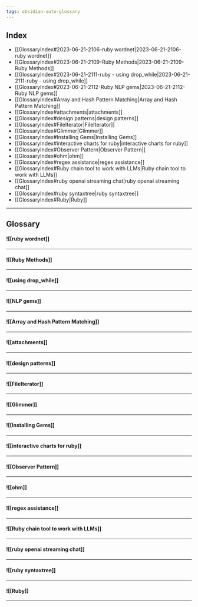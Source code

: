 ```yaml
---
tags: obsidian-auto-glossary
---
```

## Index
- [[GlossaryIndex#2023-06-21-2106-ruby wordnet|2023-06-21-2106-ruby wordnet]]
- [[GlossaryIndex#2023-06-21-2109-Ruby Methods|2023-06-21-2109-Ruby Methods]]
- [[GlossaryIndex#2023-06-21-2111-ruby - using drop_while|2023-06-21-2111-ruby - using drop_while]]
- [[GlossaryIndex#2023-06-21-2112-Ruby NLP gems|2023-06-21-2112-Ruby NLP gems]]
- [[GlossaryIndex#Array and Hash Pattern Matching|Array and Hash Pattern Matching]]
- [[GlossaryIndex#attachments|attachments]]
- [[GlossaryIndex#design patterns|design patterns]]
- [[GlossaryIndex#FileIterator|FileIterator]]
- [[GlossaryIndex#Glimmer|Glimmer]]
- [[GlossaryIndex#Installing Gems|Installing Gems]]
- [[GlossaryIndex#interactive charts for ruby|interactive charts for ruby]]
- [[GlossaryIndex#Observer Pattern|Observer Pattern]]
- [[GlossaryIndex#ohm|ohm]]
- [[GlossaryIndex#regex assistance|regex assistance]]
- [[GlossaryIndex#Ruby chain tool to work with LLMs|Ruby chain tool to work with LLMs]]
- [[GlossaryIndex#ruby openai streaming chat|ruby openai streaming chat]]
- [[GlossaryIndex#ruby syntaxtree|ruby syntaxtree]]
- [[GlossaryIndex#Ruby|Ruby]]

***

## Glossary
#### ![[ruby wordnet]]

***

#### ![[Ruby Methods]]

***

#### ![[using drop_while]]

***

#### ![[NLP gems]]

***

#### ![[Array and Hash Pattern Matching]]

***

#### ![[attachments]]

***

#### ![[design patterns]]

***

#### ![[FileIterator]]

***

#### ![[Glimmer]]

***

#### ![[Installing Gems]]

***

#### ![[interactive charts for ruby]]

***

#### ![[Observer Pattern]]

***

#### ![[ohm]]

***

#### ![[regex assistance]]


***

#### ![[Ruby chain tool to work with LLMs]]

***

#### ![[ruby openai streaming chat]]

***

#### ![[ruby syntaxtree]]

***

#### ![[Ruby]]

***

